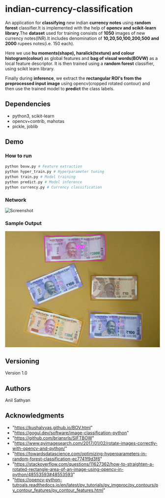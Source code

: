 # indian-currency-classification

An application for **classifying** new indian **currency notes** using **random forest** classifier.It is implemented with the help of **opencv and scikit-learn library**.The **dataset** used for training consists of **1050** images of new currency notes(INR).It includes denomination of **10,20,50,100,200,500 and 2000** rupees notes(i.e. 150 each).

Here we use **hu moments(shape), haralick(texture) and colour histogram(colour)** as global features and **bag of visual words(BOVW)** as a local feature descriptor. It is then trained using a **random forest** classifier, using scikit learn library.

Finally during **inference**, we extract the **rectangular ROI's from the preprocessed input image** using opencv(cropped rotated contour) and then use the trained model to **predict** the class labels.


## Dependencies

* python3, scikit-learn
* opencv+contrib, mahotas
* pickle, joblib

## Demo

### How to run

```python
python bovw.py # Feature extraction
python hyper_train.py # Hyperparameter tuning
python train.py # Model training
python predict.py # Model inference
python currency.py # Currency classification
```

### Network

![Screenshot](scramble_model.png)

### Sample Output

![Screenshot](results/result.png)

## Versioning

Version 1.0

## Authors

Anil Sathyan

## Acknowledgments
* "https://kushalvyas.github.io/BOV.html"
* "https://gogul.dev/software/image-classification-python"
* "https://github.com/briansrls/SIFTBOW"
* "https://www.pyimagesearch.com/2017/01/02/rotate-images-correctly-with-opencv-and-python/"
* "https://towardsdatascience.com/optimizing-hyperparameters-in-random-forest-classification-ec7741f9d3f6"
* "https://stackoverflow.com/questions/11627362/how-to-straighten-a-rotated-rectangle-area-of-an-image-using-opencv-in-python/48553593#48553593"
* "https://opencv-python-tutroals.readthedocs.io/en/latest/py_tutorials/py_imgproc/py_contours/py_contour_features/py_contour_features.html"


